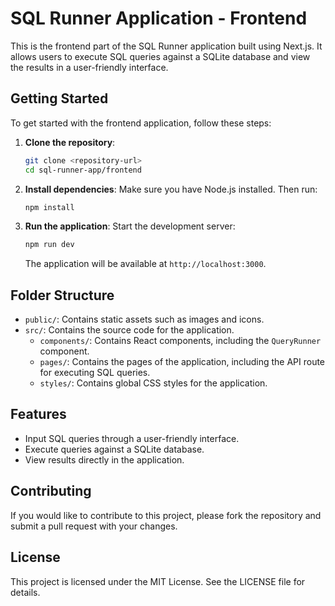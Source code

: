 # SQL Runner Application - Frontend

This is the frontend part of the SQL Runner application built using Next.js. It allows users to execute SQL queries against a SQLite database and view the results in a user-friendly interface.

## Getting Started

To get started with the frontend application, follow these steps:

1. **Clone the repository**:
   ```bash
   git clone <repository-url>
   cd sql-runner-app/frontend
   ```

2. **Install dependencies**:
   Make sure you have Node.js installed. Then run:
   ```bash
   npm install
   ```

3. **Run the application**:
   Start the development server:
   ```bash
   npm run dev
   ```
   The application will be available at `http://localhost:3000`.

## Folder Structure

- `public/`: Contains static assets such as images and icons.
- `src/`: Contains the source code for the application.
  - `components/`: Contains React components, including the `QueryRunner` component.
  - `pages/`: Contains the pages of the application, including the API route for executing SQL queries.
  - `styles/`: Contains global CSS styles for the application.

## Features

- Input SQL queries through a user-friendly interface.
- Execute queries against a SQLite database.
- View results directly in the application.

## Contributing

If you would like to contribute to this project, please fork the repository and submit a pull request with your changes.

## License

This project is licensed under the MIT License. See the LICENSE file for details.